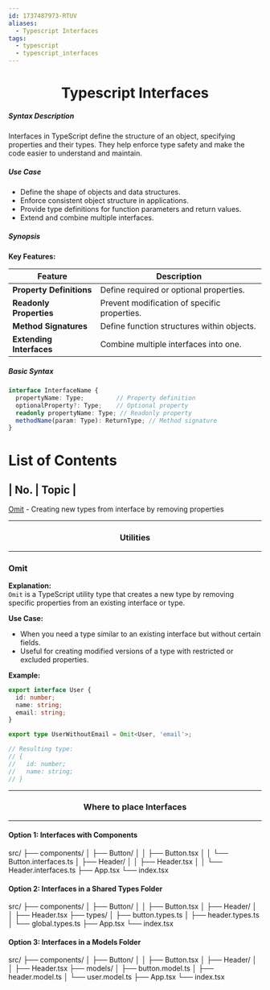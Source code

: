 ```yaml
---
id: 1737487973-RTUV
aliases:
  - Typescript Interfaces
tags:
  - typescript
  - typescript_interfaces
---
```


<center>
<h1>Typescript Interfaces</h1>
</center>


##### Syntax Description
Interfaces in TypeScript define the structure of an object, specifying
properties and their types. They help enforce type safety and make the code
easier to understand and maintain.

##### Use Case
- Define the shape of objects and data structures.
- Enforce consistent object structure in applications.
- Provide type definitions for function parameters and return values.
- Extend and combine multiple interfaces.

##### Synopsis

**Key Features:**

| **Feature**                   | **Description**                              |
|-------------------------------|--------------------------------------------  |
| **Property Definitions**      | Define required or optional properties.      |
| **Readonly Properties**       | Prevent modification of specific properties. |
| **Method Signatures**         | Define function structures within objects.   |
| **Extending Interfaces**      | Combine multiple interfaces into one.        |


##### Basic Syntax
```typescript
interface InterfaceName {
  propertyName: Type;         // Property definition
  optionalProperty?: Type;    // Optional property
  readonly propertyName: Type; // Readonly property
  methodName(param: Type): ReturnType; // Method signature
}
```
# List of Contents

| No. | Topic             |
---------------------------
[Omit](#omit)    - Creating new types from interface by removing properties


<center>
  <hr>
  <h3>Utilities</h3>
  <hr>
</center>

### Omit

**Explanation:**  
`Omit` is a TypeScript utility type that creates a new type by removing
specific properties from an existing interface or type.

**Use Case:**  
- When you need a type similar to an existing interface but without certain
  fields.
- Useful for creating modified versions of a type with restricted or excluded
  properties.

**Example:**
```typescript
export interface User {
  id: number;
  name: string;
  email: string;
}

export type UserWithoutEmail = Omit<User, 'email'>;

// Resulting type:
// {
//   id: number;
//   name: string;
// }

```


<center>
  <hr>
  <h3>Where to place Interfaces</h3>
  <hr>
</center>

#### Option 1: Interfaces with Components
src/
├── components/
│   ├── Button/
│   │   ├── Button.tsx
│   │   └── Button.interfaces.ts
│   ├── Header/
│   │   ├── Header.tsx
│   │   └── Header.interfaces.ts
├── App.tsx
└── index.tsx


#### Option 2: Interfaces in a Shared Types Folder
src/
├── components/
│   ├── Button/
│   │   ├── Button.tsx
│   ├── Header/
│   │   ├── Header.tsx
├── types/
│   ├── button.types.ts
│   ├── header.types.ts
│   └── global.types.ts
├── App.tsx
└── index.tsx


#### Option 3: Interfaces in a Models Folder
src/
├── components/
│   ├── Button/
│   │   ├── Button.tsx
│   ├── Header/
│   │   ├── Header.tsx
├── models/
│   ├── button.model.ts
│   ├── header.model.ts
│   └── user.model.ts
├── App.tsx
└── index.tsx
